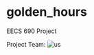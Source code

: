 # golden_hours
EECS 690 Project

Project Team:
![us](https://github.com/dwesty23/golden_hours/assets/120140940/542b6f39-7fa7-4a9b-8ef0-ac42af48cd98)
